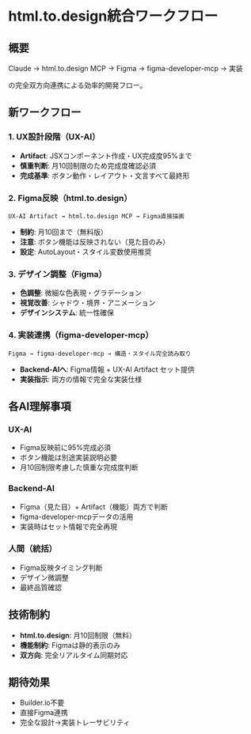# html.to.design統合ワークフロー

## 概要

Claude → html.to.design MCP → Figma → figma-developer-mcp → 実装

の完全双方向連携による効率的開発フロー。

## 新ワークフロー

### 1. UX設計段階（UX-AI）
- **Artifact**: JSXコンポーネント作成・UX完成度95%まで
- **慎重判断**: 月10回制限のため完成度確認必須
- **完成基準**: ボタン動作・レイアウト・文言すべて最終形

### 2. Figma反映（html.to.design）
```
UX-AI Artifact → html.to.design MCP → Figma直接描画
```
- **制約**: 月10回まで（無料版）
- **注意**: ボタン機能は反映されない（見た目のみ）
- **設定**: AutoLayout・スタイル変数使用推奨

### 3. デザイン調整（Figma）
- **色調整**: 微細な色表現・グラデーション
- **視覚改善**: シャドウ・境界・アニメーション
- **デザインシステム**: 統一性確保

### 4. 実装連携（figma-developer-mcp）
```
Figma → figma-developer-mcp → 構造・スタイル完全読み取り
```
- **Backend-AIへ**: Figma情報 + UX-AI Artifact セット提供
- **実装指示**: 両方の情報で完全な実装仕様

## 各AI理解事項

### UX-AI
- Figma反映前に95%完成必須
- ボタン機能は別途実装説明必要
- 月10回制限考慮した慎重な完成度判断

### Backend-AI
- Figma（見た目）+ Artifact（機能）両方で判断
- figma-developer-mcpデータの活用
- 実装時はセット情報で完全再現

### 人間（統括）
- Figma反映タイミング判断
- デザイン微調整
- 最終品質確認

## 技術制約

- **html.to.design**: 月10回制限（無料）
- **機能制約**: Figmaは静的表示のみ
- **双方向**: 完全リアルタイム同期対応

## 期待効果

- Builder.io不要
- 直接Figma連携
- 完全な設計→実装トレーサビリティ